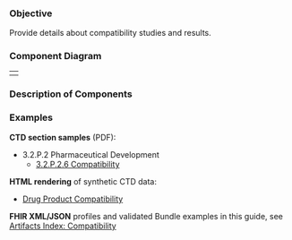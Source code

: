 ### Objective
Provide details about compatibility studies and results.

### Component Diagram
<table>
<tr><td>  </td></tr>
</table>
 
### Description of Components


### Examples
**CTD section samples** (PDF):
- 3.2.P.2 Pharmaceutical Development
    - <a href="https://github.com/HL7/uv-dx-pq/raw/master/input/examples-pdf/3.2.P.2.6_Compatibility.pdf ">3.2.P.2.6 Compatibility</a>

**HTML rendering** of synthetic CTD data:
- <a href="compatibility_rend_p.html">Drug Product Compatibility</a>

**FHIR XML/JSON** profiles and validated Bundle examples in this guide, see [Artifacts Index: Compatibility](artifacts.html#compatibility)